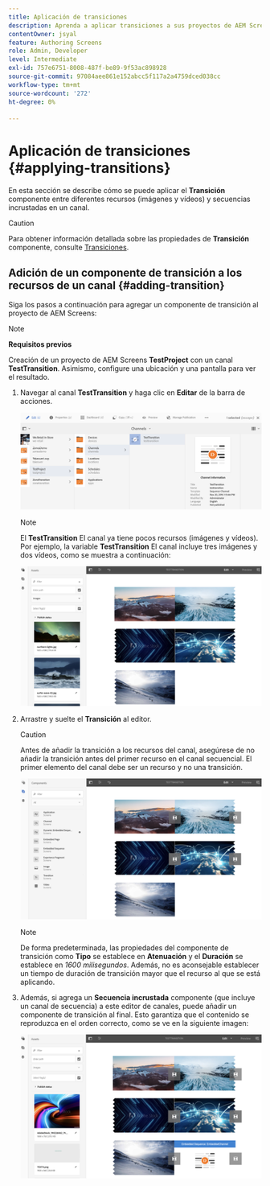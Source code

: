 ```yaml
---
title: Aplicación de transiciones
description: Aprenda a aplicar transiciones a sus proyectos de AEM Screens.
contentOwner: jsyal
feature: Authoring Screens
role: Admin, Developer
level: Intermediate
exl-id: 757e6751-8008-487f-be89-9f53ac898928
source-git-commit: 97084aee861e152abcc5f117a2a4759dced038cc
workflow-type: tm+mt
source-wordcount: '272'
ht-degree: 0%

---
```


# Aplicación de transiciones {#applying-transitions}

En esta sección se describe cómo se puede aplicar el **Transición** componente entre diferentes recursos (imágenes y vídeos) y secuencias incrustadas en un canal.

>[!CAUTION]
>
>Para obtener información detallada sobre las propiedades de **Transición** componente, consulte [Transiciones](adding-components-to-a-channel.md#transition).

## Adición de un componente de transición a los recursos de un canal {#adding-transition}

Siga los pasos a continuación para agregar un componente de transición al proyecto de AEM Screens:

>[!NOTE]
>
>**Requisitos previos**
>
>Creación de un proyecto de AEM Screens **TestProject** con un canal **TestTransition**. Asimismo, configure una ubicación y una pantalla para ver el resultado.

1. Navegar al canal **TestTransition** y haga clic en **Editar** de la barra de acciones.

   ![image1](assets/transitions1.png)

   >[!NOTE]
   >
   >El **TestTransition** El canal ya tiene pocos recursos (imágenes y vídeos). Por ejemplo, la variable **TestTransition** El canal incluye tres imágenes y dos vídeos, como se muestra a continuación:

   ![image2](assets/transitions2.png)


1. Arrastre y suelte el **Transición** al editor.

   >[!CAUTION]
   >
   >Antes de añadir la transición a los recursos del canal, asegúrese de no añadir la transición antes del primer recurso en el canal secuencial. El primer elemento del canal debe ser un recurso y no una transición.

   ![image3](assets/transitions3.png)

   >[!NOTE]
   >
   >De forma predeterminada, las propiedades del componente de transición como **Tipo** se establece en **Atenuación** y el **Duración** se establece en *1600 milisegundos*. Además, no es aconsejable establecer un tiempo de duración de transición mayor que el recurso al que se está aplicando.

1. Además, si agrega un **Secuencia incrustada** componente (que incluye un canal de secuencia) a este editor de canales, puede añadir un componente de transición al final. Esto garantiza que el contenido se reproduzca en el orden correcto, como se ve en la siguiente imagen:

   ![image3](assets/transitions5.png)
